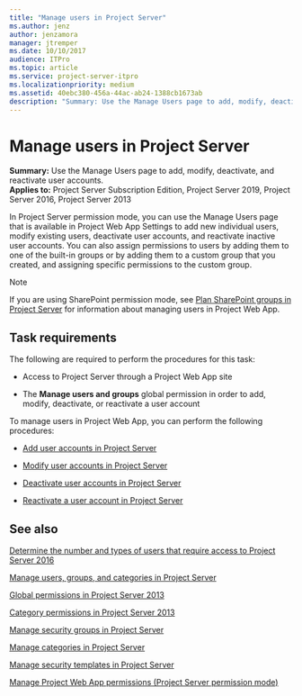 ```yaml
---
title: "Manage users in Project Server"
ms.author: jenz
author: jenzamora
manager: jtremper
ms.date: 10/10/2017
audience: ITPro
ms.topic: article
ms.service: project-server-itpro
ms.localizationpriority: medium
ms.assetid: 40ebc380-456a-44ac-ab24-1388cb1673ab
description: "Summary: Use the Manage Users page to add, modify, deactivate, and reactivate user accounts."
---
```


# Manage users in Project Server
 
 **Summary:** Use the Manage Users page to add, modify, deactivate, and reactivate user accounts.<br/>
**Applies to:** Project Server Subscription Edition, Project Server 2019, Project Server 2016, Project Server 2013
  
In Project Server permission mode, you can use the Manage Users page that is available in Project Web App Settings to add new individual users, modify existing users, deactivate user accounts, and reactivate inactive user accounts. You can also assign permissions to users by adding them to one of the built-in groups or by adding them to a custom group that you created, and assigning specific permissions to the custom group.
  
> [!NOTE]
> If you are using SharePoint permission mode, see [Plan SharePoint groups in Project Server](plan-sharepoint-groups-in-project-server.md) for information about managing users in Project Web App.
  
## Task requirements

The following are required to perform the procedures for this task:
  
- Access to Project Server through a Project Web App site
    
- The **Manage users and groups** global permission in order to add, modify, deactivate, or reactivate a user account
    
To manage users in Project Web App, you can perform the following procedures:
  
- [Add user accounts in Project Server](add-user-accounts-in-project-server.md)
    
- [Modify user accounts in Project Server](modify-user-accounts-in-project-server.md)
    
- [Deactivate user accounts in Project Server](deactivate-user-accounts-in-project-server.md)
    
- [Reactivate a user account in Project Server](reactivate-a-user-account-in-project-server.md)
    
## See also


[Determine the number and types of users that require access to Project Server 2016](determine-the-number-and-types-of-users-that-require-access-to-project-server-20.md)
  
[Manage users, groups, and categories in Project Server](manage-users-groups-and-categories-in-project-server-2013.md)
  
[Global permissions in Project Server 2013](global-permissions-in-project-server-2013.md)
  
[Category permissions in Project Server 2013](category-permissions-in-project-server-2013.md)
  
[Manage security groups in Project Server](manage-security-groups-in-project-server.md)
  
[Manage categories in Project Server](manage-categories-in-project-server.md)
  
[Manage security templates in Project Server](manage-security-templates-in-project-server.md)
  
[Manage Project Web App permissions (Project Server permission mode)](manage-project-web-app-permissions-project-server-permission-mode.md)

